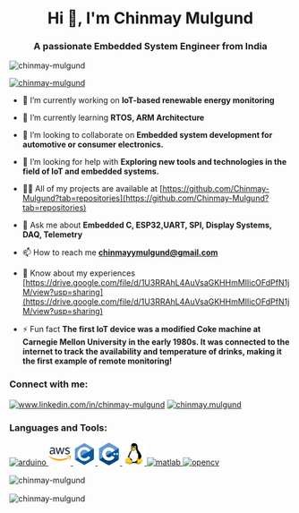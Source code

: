 <h1 align="center">Hi 👋, I'm Chinmay Mulgund</h1>
<h3 align="center">A passionate Embedded System Engineer from India</h3>

<p align="left"> <img src="https://komarev.com/ghpvc/?username=chinmay-mulgund&label=Profile%20views&color=0e75b6&style=flat" alt="chinmay-mulgund" /> </p>

<p align="left"> <a href="https://github.com/ryo-ma/github-profile-trophy"><img src="https://github-profile-trophy.vercel.app/?username=chinmay-mulgund" alt="chinmay-mulgund" /></a> </p>

- 🔭 I’m currently working on **IoT-based renewable energy monitoring**

- 🌱 I’m currently learning **RTOS, ARM Architecture**

- 👯 I’m looking to collaborate on **Embedded system development for automotive or consumer electronics.**

- 🤝 I’m looking for help with **Exploring new tools and technologies in the field of IoT and embedded systems.**

- 👨‍💻 All of my projects are available at [https://github.com/Chinmay-Mulgund?tab=repositories](https://github.com/Chinmay-Mulgund?tab=repositories)

- 💬 Ask me about **Embedded C, ESP32,UART, SPI, Display Systems, DAQ, Telemetry**

- 📫 How to reach me **chinmayymulgund@gmail.com**

- 📄 Know about my experiences [https://drive.google.com/file/d/1U3RRAhL4AuVsaGKHHmMIlicOFdPfN1jM/view?usp=sharing](https://drive.google.com/file/d/1U3RRAhL4AuVsaGKHHmMIlicOFdPfN1jM/view?usp=sharing)

- ⚡ Fun fact **The first IoT device was a modified Coke machine at Carnegie Mellon University in the early 1980s. It was connected to the internet to track the availability and temperature of drinks, making it the first example of remote monitoring!**

<h3 align="left">Connect with me:</h3>
<p align="left">
<a href="https://linkedin.com/in/www.linkedin.com/in/chinmay-mulgund" target="blank"><img align="center" src="https://raw.githubusercontent.com/rahuldkjain/github-profile-readme-generator/master/src/images/icons/Social/linked-in-alt.svg" alt="www.linkedin.com/in/chinmay-mulgund" height="30" width="40" /></a>
<a href="https://instagram.com/chinmay.mulgund" target="blank"><img align="center" src="https://raw.githubusercontent.com/rahuldkjain/github-profile-readme-generator/master/src/images/icons/Social/instagram.svg" alt="chinmay.mulgund" height="30" width="40" /></a>
</p>

<h3 align="left">Languages and Tools:</h3>
<p align="left"> <a href="https://www.arduino.cc/" target="_blank" rel="noreferrer"> <img src="https://cdn.worldvectorlogo.com/logos/arduino-1.svg" alt="arduino" width="40" height="40"/> </a> <a href="https://aws.amazon.com" target="_blank" rel="noreferrer"> <img src="https://raw.githubusercontent.com/devicons/devicon/master/icons/amazonwebservices/amazonwebservices-original-wordmark.svg" alt="aws" width="40" height="40"/> </a> <a href="https://www.cprogramming.com/" target="_blank" rel="noreferrer"> <img src="https://raw.githubusercontent.com/devicons/devicon/master/icons/c/c-original.svg" alt="c" width="40" height="40"/> </a> <a href="https://www.w3schools.com/cpp/" target="_blank" rel="noreferrer"> <img src="https://raw.githubusercontent.com/devicons/devicon/master/icons/cplusplus/cplusplus-original.svg" alt="cplusplus" width="40" height="40"/> </a> <a href="https://www.linux.org/" target="_blank" rel="noreferrer"> <img src="https://raw.githubusercontent.com/devicons/devicon/master/icons/linux/linux-original.svg" alt="linux" width="40" height="40"/> </a> <a href="https://www.mathworks.com/" target="_blank" rel="noreferrer"> <img src="https://upload.wikimedia.org/wikipedia/commons/2/21/Matlab_Logo.png" alt="matlab" width="40" height="40"/> </a> <a href="https://opencv.org/" target="_blank" rel="noreferrer"> <img src="https://www.vectorlogo.zone/logos/opencv/opencv-icon.svg" alt="opencv" width="40" height="40"/> </a> </p>

<p><img align="center" src="https://github-readme-stats.vercel.app/api/top-langs?username=chinmay-mulgund&show_icons=true&locale=en&layout=compact" alt="chinmay-mulgund" /></p>

<p><img align="center" src="https://github-readme-streak-stats.herokuapp.com/?user=chinmay-mulgund&" alt="chinmay-mulgund" /></p>
